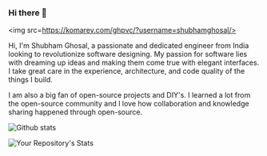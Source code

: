 ### Hi there 👋

<img src=https://komarev.com/ghpvc/?username=shubhamghosal/>

Hi, I'm Shubham Ghosal, a passionate and dedicated engineer from India looking to revolutionize software designing. My passion for software lies with dreaming up ideas and making them come true with elegant interfaces. I take great care in the experience, architecture, and code quality of the things I build.

I am also a big fan of open-source projects and DIY's. I learned a lot from the open-source community and I love how collaboration and knowledge sharing happened through open-source.


![Github stats](https://github-readme-stats.vercel.app/api?username=shubhamghosal)

![Your Repository's Stats](https://github-readme-stats.vercel.app/api/top-langs/?username=shubhamghosal&theme=blue-green)
